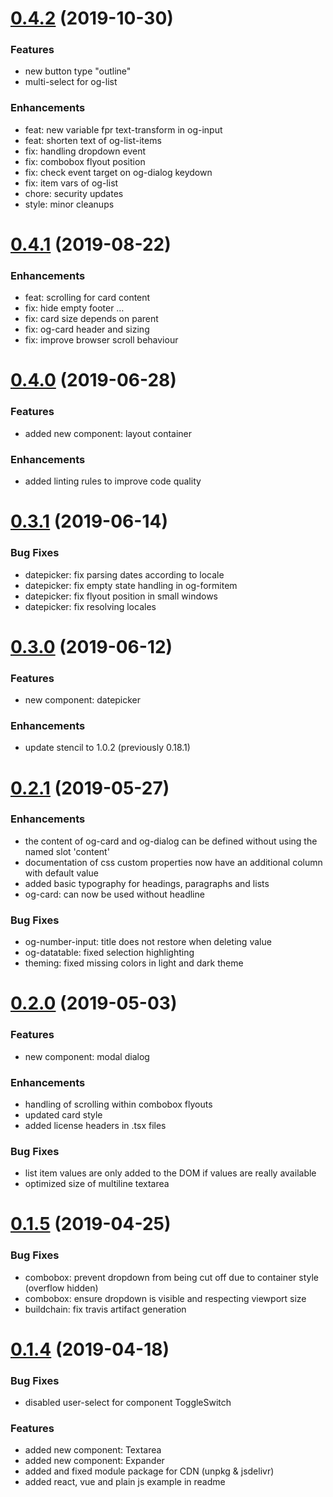 # [0.4.2](https://github.com/orgenic/orgenic-ui/compare/v0.4.1...v0.4.2) (2019-10-30)

### Features
* new button type "outline"
* multi-select for og-list

### Enhancements
* feat: new variable fpr text-transform in og-input
* feat: shorten text of og-list-items
* fix: handling dropdown event
* fix: combobox flyout position
* fix: check event target on og-dialog keydown
* fix: item vars of og-list
* chore: security updates
* style: minor cleanups

# [0.4.1](https://github.com/orgenic/orgenic-ui/compare/v0.4.0...v0.4.1) (2019-08-22)

### Enhancements
* feat: scrolling for card content
* fix: hide empty footer  …
* fix: card size depends on parent
* fix: og-card header and sizing
* fix: improve browser scroll behaviour

# [0.4.0](https://github.com/orgenic/orgenic-ui/compare/v0.3.1...v0.4.0) (2019-06-28)

### Features
* added new component: layout container

### Enhancements
* added linting rules to improve code quality

# [0.3.1](https://github.com/orgenic/orgenic-ui/compare/v0.3.0...v0.3.1) (2019-06-14)

### Bug Fixes
* datepicker: fix parsing dates according to locale
* datepicker: fix empty state handling in og-formitem
* datepicker: fix flyout position in small windows
* datepicker: fix resolving locales

# [0.3.0](https://github.com/orgenic/orgenic-ui/compare/v0.2.1...v0.3.0) (2019-06-12)

### Features
* new component: datepicker

### Enhancements
* update stencil to 1.0.2 (previously 0.18.1)

# [0.2.1](https://github.com/orgenic/orgenic-ui/compare/v0.2.0...v0.2.1) (2019-05-27)

### Enhancements
* the content of og-card and og-dialog can be defined without using the named slot 'content'
* documentation of css custom properties now have an additional column with default value
* added basic typography for headings, paragraphs and lists
* og-card: can now be used without headline

### Bug Fixes
* og-number-input: title does not restore when deleting value
* og-datatable: fixed selection highlighting
* theming: fixed missing colors in light and dark theme

# [0.2.0](https://github.com/orgenic/orgenic-ui/compare/v0.1.5...v0.2.0) (2019-05-03)

### Features
* new component: modal dialog

### Enhancements
* handling of scrolling within combobox flyouts
* updated card style
* added license headers in .tsx files

### Bug Fixes
* list item values are only added to the DOM if values are really available
* optimized size of multiline textarea

# [0.1.5](https://github.com/orgenic/orgenic-ui/compare/v0.1.4...v0.1.5) (2019-04-25)

### Bug Fixes
* combobox: prevent dropdown from being cut off due to container style (overflow hidden)
* combobox: ensure dropdown is visible and respecting viewport size
* buildchain: fix travis artifact generation

# [0.1.4](https://github.com/orgenic/orgenic-ui/compare/v0.1.3...v0.1.4) (2019-04-18)

### Bug Fixes
* disabled user-select for component ToggleSwitch

### Features
* added new component: Textarea
* added new component: Expander
* added and fixed module package for CDN (unpkg & jsdelivr)
* added react, vue and plain js example in readme
